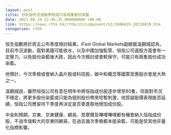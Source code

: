 ```yaml
---
layout: post
title: 分析指市況波動季檢或只有兩隻股份染藍
date: 2021-08-19 12:46:35.000000000 +08:00
link: https://news.rthk.hk/rthk/ch/component/k2/1606619-20210819.htm
categories: rthk
---
```


恒生指數將於周五公布季度檢討結果。iFast Global Markets副總裁溫鋼城認為，目前市況波動，面對美國可能收水，以及中國加強監管，恒指公司選股方面會有一定壓力，以免股份染藍後大跌，因此今次檢討或會較保守，可能只有兩隻股份成功染藍。

他預計，今次季檢或會納入晶片股或科技股，碳中和概念等國策受惠股亦會是大熱之一。

溫鋼城說，雖然恒指公司有意在明年中將恒指成份股逐步增至80隻，但面對市況不穩定，將更多股份染藍或只能為個別股份帶來短暫刺激，他質疑股價表現能否延續，恒指公司應留待下季度再決定是否更進取地增加成份股。

中金則預期，京東、京東健康、網易、思摩爾及嗶哩嗶哩都有機會納入恒指成份股，不過市值較大的京東同網易，在過去幾次季檢都未能染藍，可能是受其他非量化指標影響。
